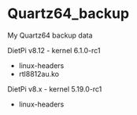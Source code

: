 # Quartz64_backup
My Quartz64 backup data

DietPi v8.12 - kernel 6.1.0-rc1
 - linux-headers
 - rtl8812au.ko

DietPi v8.x - kernel 5.19.0-rc1
 - linux-headers

